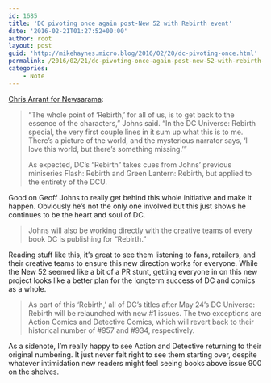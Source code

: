 ```yaml
---
id: 1685
title: 'DC pivoting once again post-New 52 with Rebirth event'
date: '2016-02-21T01:27:52+00:00'
author: root
layout: post
guid: 'http://mikehaynes.micro.blog/2016/02/20/dc-pivoting-once.html'
permalink: /2016/02/21/dc-pivoting-once-again-post-new-52-with-rebirth-event/
categories:
    - Note
---
```


[Chris Arrant for Newsarama](http://web.archive.org/web/20170503042515/http://www.newsarama.com/28043-johns-leads-dc-s-linewide-relaunch-with-dc-universe-rebirth.html):

> “The whole point of ‘Rebirth,’ for all of us, is to get back to the essence of the characters,” Johns said. “In the DC Universe: Rebirth special, the very first couple lines in it sum up what this is to me. There’s a picture of the world, and the mysterious narrator says, ‘I love this world, but there’s something missing.’”
> 
>  As expected, DC’s “Rebirth” takes cues from Johns’ previous miniseries Flash: Rebirth and Green Lantern: Rebirth, but applied to the entirety of the DCU.

Good on Geoff Johns to really get behind this whole initiative and make it happen. Obviously he’s not the only one involved but this just shows he continues to be the heart and soul of DC.

> Johns will also be working directly with the creative teams of every book DC is publishing for “Rebirth.”

Reading stuff like this, it’s great to see them listening to fans, retailers, and their creative teams to ensure this new direction works for everyone. While the New 52 seemed like a bit of a PR stunt, getting everyone in on this new project looks like a better plan for the longterm success of DC and comics as a whole.

> As part of this ‘Rebirth,’ all of DC’s titles after May 24’s DC Universe: Rebirth will be relaunched with new #1 issues. The two exceptions are Action Comics and Detective Comics, which will revert back to their historical number of #957 and #934, respectively.

As a sidenote, I’m really happy to see Action and Detective returning to their original numbering. It just never felt right to see them starting over, despite whatever intimidation new readers might feel seeing books above issue 900 on the shelves.